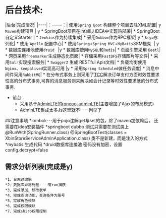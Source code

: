 # 后台技术:

|后台|完成情况|
|----|：-----：|
使用`Spring Boot` 构建整个项目去除XML配置| y
`Maven`构建项目 | y
	* SpringBoot项目在IntelliJ IDEA中实现热部署|
	* SpringBoot 自定义Starter |
	* `Jenkins`作为持续集成|
	* 采用`Dubbox`作为RPC框架|  y
	* `kryo`序列化|
	* 使用 `Apollo` 配置中心|
	* 使用`Spring`+`Spring MVC`+`MyBatis`SSM框架  | y
	* 数据库连接池使用`druid`    |y
	* 数据库使用`MySQL`和`Redis`|
	* 页面引擎采用 `Beetl`|
	* 网页采用`freemarker`生成静态化页面|
	* 存储采用`FastDFS`存储图片等文件|
	* 采用`Solr`实现搜索服务|
	* `Swagger2` 生成 RESTful Apis文档|
	* 负载均衡使用`Nginx`、`keepalived`实现高可用  |y
	* 采用`Spring Scheduled`做任务调度|
	* 消息中间件采用`RabbitMQ`|
	* 在分布式事务上则采用了[TCC](https://github.com/changmingxie/tcc-transaction)解决订单支付方面时效性要求性高的分布式事务,可靠的消息服务则来解决如会计记录等时效性要求低的分布式事务.
* 前台
	* 采用基于[AdminLTE](https://github.com/almasaeed2010/AdminLTE)的[roncoo-adminLTE](https://github.com/roncoo/roncoo-adminLTE)(主要增加了Ajax的布局模式)
	* AdminLTE集成太多Js这里就不一一列举了

##注意事项
*lombok---用于pojo注解get与set的包，除了maven加依赖后，
          还需要在idea安装插件
*springboot dubbo 测试只需要在测试类上
	@RunWith(SpringRunner.class)
	@SpringBootTest(classes = XbinStoreServiceAdminApplication.class)
	类不是新建，而是注入的方式
*mybatis 生成代码
*druid数据库连接池
   密码没有加密，设置config.decrypt=false

	
## 需求分析列表(完成是y)
	*1、日志过滤器
	*2、数据库异常处理----有run捕获
	*3、完成添加、修改表单
	*4、完成查询功能，查询条件为账号
	*5、完成角色模块
	*6、完成权限模块
	*7、完成shiro权限控制
